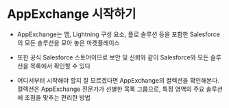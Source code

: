 # AppExchange 시작하기

 - AppExchange는 앱, Lightning 구성 요소, 플로 솔루션 등을 포함한 Salesforce의 모든 솔루션을 모아 놓은 마켓플레이스

 - 또한 공식 Salesforce 스토어이므로 보안 및 신뢰와 같이 Salesforce와 모든 솔루션을 목록에서 확인할 수 있다

 - 어디서부터 시작해야 할지 잘 모르겠다면 AppExchange의 컬렉션을 확인해본다. 컬렉션은 AppExchange 전문가가 선별한 목록 그룹으로, 특정 영역의 주요 솔루션에 초점을 맞추는 편리한 방법
